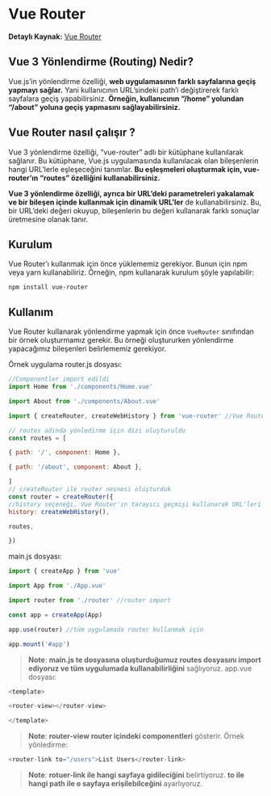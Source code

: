 # Vue Router 

**Detaylı Kaynak:** [Vue Router ](https://v3.router.vuejs.org/guide/)

## Vue 3 Yönlendirme (Routing) Nedir?

Vue.js’in yönlendirme özelliği, **web uygulamasının farklı sayfalarına geçiş yapmayı sağlar.** Yani kullanıcının URL’sindeki path’i değiştirerek farklı sayfalara geçiş yapabilirsiniz. **Örneğin, kullanıcının “/home” yolundan “/about” yoluna geçiş yapmasını sağlayabilirsiniz.**

## Vue Router nasıl çalışır ?

Vue 3 yönlendirme özelliği, “vue-router” adlı bir kütüphane kullanılarak sağlanır. Bu kütüphane, Vue.js uygulamasında kullanılacak olan bileşenlerin hangi URL’lerle eşleşeceğini tanımlar. **Bu eşleşmeleri oluşturmak için, vue-router’ın “routes” özelliğini kullanabilirsiniz.**

**Vue 3 yönlendirme özelliği, ayrıca bir URL’deki parametreleri yakalamak ve bir bileşen içinde kullanmak için dinamik URL’ler** de kullanabilirsiniz. Bu, bir URL’deki değeri okuyup, bileşenlerin bu değeri kullanarak farklı sonuçlar üretmesine olanak tanır.

## Kurulum

Vue Router’ı kullanmak için önce yüklememiz gerekiyor. Bunun için npm veya yarn kullanabiliriz. Örneğin, npm kullanarak kurulum şöyle yapılabilir:
```
npm install vue-router
```
## Kullanım

Vue Router kullanarak yönlendirme yapmak için önce  `VueRouter`  sınıfından bir örnek oluşturmamız gerekir. Bu örneği oluştururken yönlendirme yapacağımız bileşenleri belirlememiz gerekiyor.

Örnek uygulama router.js dosyası:
```js
//Componentler import edildi
import Home from './components/Home.vue'

import About from './components/About.vue'

import { createRouter, createWebHistory } from 'vue-router' //Vue Router import edildi

// routes adında yönledirme için dizi oluşturuldu
const routes = [

{ path: '/', component: Home },

{ path: '/about', component: About },

]
// createRouter ile router nesnesi oluşturduk
const router = createRouter({
//history seçeneği, Vue Router'ın tarayıcı geçmişi kullanarak URL'leri işlemesini belirtir. 
history: createWebHistory(),

routes,

})
```
main.js dosyası:
```js
import { createApp } from 'vue'

import App from './App.vue'

import router from './router' //router import

const app = createApp(App)

app.use(router) //tüm uygulamada router kullanmak için

app.mount('#app')
```
> **Note**: **main.js te dosyasına oluşturduğumuz routes dosyasını import ediyoruz ve tüm uygulumada kullanabilirliğini** sağlıyoruz.
app.vue dosyası:
```js
<template>

<router-view></router-view>

</template>
```
> **Note**: **router-view router içindeki componentleri** gösterir.
Örnek yönledirme:
```js
<router-link to="/users">List Users</router-link>
```
> **Note**: **rotuer-link ile hangi sayfaya gidileciğini** belirtiyoruz. **to ile hangi path ile o sayfaya erişilebilceğini** ayarlıyoruz.